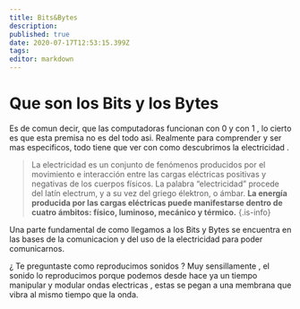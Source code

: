 ```yaml
---
title: Bits&Bytes
description: 
published: true
date: 2020-07-17T12:53:15.399Z
tags: 
editor: markdown
---
```


# Que son los Bits y los Bytes

Es de comun decir, que las computadoras funcionan con  0 y con 1 , lo cierto es que esta premisa no es del todo asi.
Realmente para comprender y ser mas especificos, todo tiene que ver con como descubrimos la electricidad .

> La electricidad es un conjunto de fenómenos producidos por el movimiento e interacción entre las cargas eléctricas positivas y negativas de los cuerpos físicos.
La palabra “electricidad” procede del latín electrum, y a su vez del griego élektron, o ámbar.
**La energía producida por las cargas eléctricas puede manifestarse dentro de cuatro ámbitos: físico, luminoso, mecánico y térmico.**
{.is-info}

Una parte fundamental de como llegamos a los Bits y Bytes se encuentra en las bases de la comunicacion y del uso de la electricidad para poder comunicarnos.

¿ Te preguntaste como reproducimos  sonidos ? Muy sensillamente , el  sonido lo reproducimos porque podemos desde hace ya un tiempo manipular y modular  ondas electricas , estas se pegan a una membrana que vibra al mismo tiempo que la onda. 
